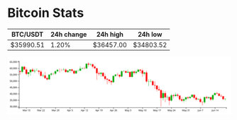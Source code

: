 # Bitcoin Stats

BTC/USDT|24h change|24h high|24h low|
|---|---|---|---|
|$35990.51|1.20%|$36457.00|$34803.52|

<img src="./chart.svg">
